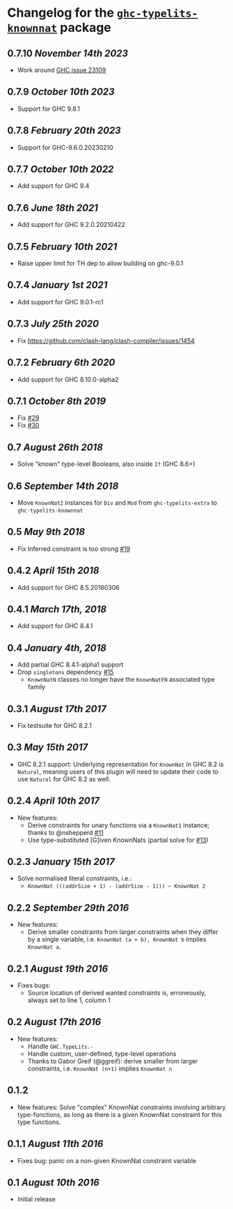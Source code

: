 # Changelog for the [`ghc-typelits-knownnat`](http://hackage.haskell.org/package/ghc-typelits-knownnat) package

## 0.7.10 *November 14th 2023*
* Work around [GHC issue 23109](https://gitlab.haskell.org/ghc/ghc/-/issues/23109)

## 0.7.9 *October 10th 2023*
* Support for GHC 9.8.1

## 0.7.8 *February 20th 2023*
* Support for GHC-9.6.0.20230210

## 0.7.7 *October 10th 2022*
* Add support for GHC 9.4

## 0.7.6 *June 18th 2021*
* Add support for GHC 9.2.0.20210422

## 0.7.5 *February 10th 2021*
* Raise upper limit for TH dep to allow building on ghc-9.0.1

## 0.7.4 *January 1st 2021*
* Add support for GHC 9.0.1-rc1

## 0.7.3 *July 25th 2020*
* Fix https://github.com/clash-lang/clash-compiler/issues/1454

## 0.7.2 *February 6th 2020*
 * Add support for GHC 8.10.0-alpha2

## 0.7.1 *October 8th 2019*
* Fix [#29](https://github.com/clash-lang/ghc-typelits-knownnat/issues/29)
* Fix [#30](https://github.com/clash-lang/ghc-typelits-knownnat/issues/30)

## 0.7 *August 26th 2018*
* Solve "known" type-level Booleans, also inside `If` (GHC 8.6+)

## 0.6 *September 14th 2018*
* Move `KnownNat2` instances for `Div` and `Mod` from `ghc-typelits-extra` to `ghc-typelits-knownnat`

## 0.5 *May 9th 2018*
* Fix Inferred constraint is too strong [#19](https://github.com/clash-lang/ghc-typelits-knownnat/issues/19)

## 0.4.2 *April 15th 2018*
* Add support for GHC 8.5.20180306

## 0.4.1 *March 17th, 2018*
* Add support for GHC 8.4.1

## 0.4 *January 4th, 2018*
* Add partial GHC 8.4.1-alpha1 support
* Drop `singletons` dependency [#15](https://github.com/clash-lang/ghc-typelits-knownnat/issues/15)
  * `KnownNatN` classes no longer have the `KnownNatFN` associated type family

## 0.3.1 *August 17th 2017*
* Fix testsuite for GHC 8.2.1

## 0.3 *May 15th 2017*
* GHC 8.2.1 support: Underlying representation for `KnownNat` in GHC 8.2 is `Natural`, meaning users of this plugin will need to update their code to use `Natural` for GHC 8.2 as well.

## 0.2.4 *April 10th 2017*
* New features:
  * Derive constraints for unary functions via a `KnownNat1` instance; thanks to @nshepperd [#11](https://github.com/clash-lang/ghc-typelits-knownnat/pull/11)
  * Use type-substituted [G]iven KnownNats (partial solve for [#13](https://github.com/clash-lang/ghc-typelits-knownnat/issues/13))

## 0.2.3 *January 15th 2017*
* Solve normalised literal constraints, i.e.:
  * `KnownNat (((addrSize + 1) - (addrSize - 1))) ~ KnownNat 2`

## 0.2.2 *September 29th 2016*
* New features:
  * Derive smaller constraints from larger constraints when they differ by a single variable, i.e. `KnownNat (a + b), KnownNat b` implies `KnownNat a`.

## 0.2.1 *August 19th 2016*
* Fixes bugs:
  * Source location of derived wanted constraints is, erroneously, always set to line 1, column 1

## 0.2 *August 17th 2016*
* New features:
  * Handle `GHC.TypeLits.-`
  * Handle custom, user-defined, type-level operations
  * Thanks to Gabor Greif (@ggreif): derive smaller from larger constraints, i.e. `KnownNat (n+1)` implies `KnownNat n`

## 0.1.2
* New features: Solve "complex" KnownNat constraints involving arbitrary type-functions, as long as there is a given KnownNat constraint for this type functions.

## 0.1.1 *August 11th 2016*
* Fixes bug: panic on a non-given KnownNat constraint variable

## 0.1 *August 10th 2016*
* Initial release
